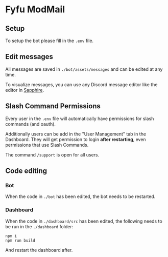 # Fyfu ModMail

## Setup
To setup the bot please fill in the `.env` file.

## Edit messages
All messages are saved in `./bot/assets/messages` and can be edited at any time.

To visualize messages, you can use any Discord message editor like the editor in [Sapphire](https://dashboard.sapph.xyz).

## Slash Command Permissions
Every user in the `.env` file will automatically have permissions for slash commands (and oauth).

Additionally users can be add in the "User Management" tab in the Dashboard. They will get permission to login **after restarting**, even permissions that use Slash Commands.

The command `/support` is open for all users.

## Code editing

### Bot
When the code in `./bot` has been edited, the bot needs to be restarted.

### Dashboard
When the code in `./dashboard/src` has been edited, the following needs to be run in the `./dashboard` folder:

```
npm i
npm run build
```

And restart the dashboard after.
